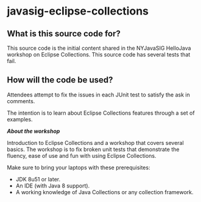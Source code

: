 # javasig-eclipse-collections

## What is this source code for?
This source code is the initial content shared in the NYJavaSIG HelloJava workshop on Eclipse Collections. This source code has several tests that fail.

## How will the code be used?
Attendees attempt to fix the issues in each JUnit test to satisfy the ask in comments.

The intention is to learn about Eclipse Collections features through a set of examples.

**_About the workshop_**

Introduction to Eclipse Collections and a workshop that covers several basics. The workshop is to fix broken unit tests that demonstrate the fluency, ease of use and fun with using Eclipse Collections.

Make sure to bring your laptops with these prerequisites:

* JDK 8u51 or later.
* An IDE (with Java 8 support).
* A working knowledge of Java Collections or any collection framework.

